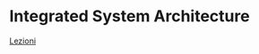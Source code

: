 # Integrated System Architecture

[Lezioni](Integrated%20System%20Architecture%20c723ae1c8581493d9cad49326eaa4726/Lezioni%20da452f4ce7a946f49f71ca5540a0bc8d.csv)